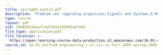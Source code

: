 ```yaml
---
title: spring04_pset12.pdf
description: 'Problem set regarding propulsion,Signals and Systems,K-Maps.'
type: course
layout: pdf
uid: 2dd85824aeafc4e539141930d5ab1583
file_type: application/pdf
file_location: >-
  https://open-learning-course-data-production.s3.amazonaws.com/16-01-unified-engineering-i-ii-iii-iv-fall-2005-spring-2006/2dd85824aeafc4e539141930d5ab1583_spring04_pset12.pdf
course_id: 16-01-unified-engineering-i-ii-iii-iv-fall-2005-spring-2006
---
```

